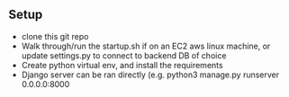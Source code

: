 ## Setup

- clone this git repo
- Walk through/run the startup.sh if on an EC2 aws linux machine, or update settings.py to connect to backend DB of choice
- Create python virtual env, and install the requirements
- Django server can be ran directly (e.g. python3 manage.py runserver 0.0.0.0:8000



